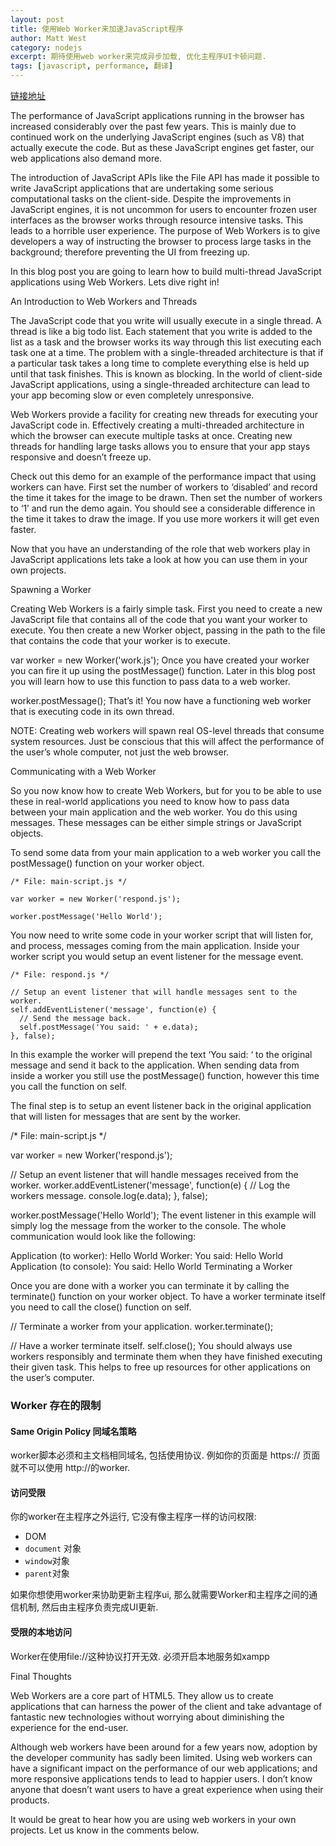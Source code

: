 ```yaml
---
layout: post
title: 使用Web Worker来加速JavaScript程序
author: Matt West
category: nodejs
excerpt: 期待使用web worker来完成异步加载, 优化主程序UI卡顿问题.
tags: [javascript, performance, 翻译]
---
```


[链接地址](http://blog.teamtreehouse.com/using-web-workers-to-speed-up-your-javascript-applications)

The performance of JavaScript applications running in the browser has increased considerably over the past few years. This is mainly due to continued work on the underlying JavaScript engines (such as V8) that actually execute the code. But as these JavaScript engines get faster, our web applications also demand more.

The introduction of JavaScript APIs like the File API has made it possible to write JavaScript applications that are undertaking some serious computational tasks on the client-side. Despite the improvements in JavaScript engines, it is not uncommon for users to encounter frozen user interfaces as the browser works through resource intensive tasks. This leads to a horrible user experience. The purpose of Web Workers is to give developers a way of instructing the browser to process large tasks in the background; therefore preventing the UI from freezing up.

In this blog post you are going to learn how to build multi-thread JavaScript applications using Web Workers. Lets dive right in!

An Introduction to Web Workers and Threads

The JavaScript code that you write will usually execute in a single thread. A thread is like a big todo list. Each statement that you write is added to the list as a task and the browser works its way through this list executing each task one at a time. The problem with a single-threaded architecture is that if a particular task takes a long time to complete everything else is held up until that task finishes. This is known as blocking. In the world of client-side JavaScript applications, using a single-threaded architecture can lead to your app becoming slow or even completely unresponsive.

Web Workers provide a facility for creating new threads for executing your JavaScript code in. Effectively creating a multi-threaded architecture in which the browser can execute multiple tasks at once. Creating new threads for handling large tasks allows you to ensure that your app stays responsive and doesn’t freeze up.

Check out this demo for an example of the performance impact that using workers can have.  First set the number of workers to ‘disabled’ and record the time it takes for the image to be drawn. Then set the number of workers to ‘1’ and run the demo again. You should see a considerable difference in the time it takes to draw the image. If you use more workers it will get even faster.

Now that you have an understanding of the role that web workers play in JavaScript applications lets take a look at how you can use them in your own projects.

Spawning a Worker

Creating Web Workers is a fairly simple task. First you need to create a new JavaScript file that contains all of the code that you want your worker to execute. You then create a new Worker object, passing in the path to the file that contains the code that your worker is to execute.

var worker = new Worker('work.js');
Once you have created your worker you can fire it up using the postMessage() function. Later in this blog post you will learn how to use this function to pass data to a web worker.

worker.postMessage();
That’s it! You now have a functioning web worker that is executing code in its own thread.

NOTE: Creating web workers will spawn real OS-level threads that consume system resources. Just be conscious that this will affect the performance of the user’s whole computer, not just the web browser.

Communicating with a Web Worker

So you now know how to create Web Workers, but for you to be able to use these in real-world applications you need to know how to pass data between your main application and the web worker. You do this using messages. These messages can be either simple strings or JavaScript objects.

To send some data from your main application to a web worker you call the postMessage() function on your worker object.

```
/* File: main-script.js */

var worker = new Worker('respond.js');

worker.postMessage('Hello World');
```

You now need to write some code in your worker script that will listen for, and process, messages coming from the main application. Inside your worker script you would setup an event listener for the message event.

```
/* File: respond.js */

// Setup an event listener that will handle messages sent to the worker.
self.addEventListener('message', function(e) {
  // Send the message back.
  self.postMessage('You said: ' + e.data);
}, false);
```

In this example the worker will prepend the text ‘You said: ‘ to the original message and send it back to the application. When sending data from inside a worker you still use the postMessage() function, however this time you call the function on self.

The final step is to setup an event listener back in the original application that will listen for messages that are sent by the worker.

/* File: main-script.js */

var worker = new Worker('respond.js');

// Setup an event listener that will handle messages received from the worker.
worker.addEventListener('message', function(e) {
  // Log the workers message.
  console.log(e.data);
}, false);

worker.postMessage('Hello World');
The event listener in this example will simply log the message from the worker to the console. The whole communication would look like the following:

Application (to worker): Hello World
Worker: You said: Hello World
Application (to console): You said: Hello World
Terminating a Worker

Once you are done with a worker you can terminate it by calling the terminate() function on your worker object. To have a worker terminate itself you need to call the close() function on self.

// Terminate a worker from your application.
worker.terminate();

// Have a worker terminate itself.
self.close();
You should always use workers responsibly and terminate them when they have finished executing their given task. This helps to free up resources for other applications on the user’s computer.

### Worker 存在的限制

#### Same Origin Policy 同域名策略

worker脚本必须和主文档相同域名, 包括使用协议. 例如你的页面是 https:// 页面就不可以使用 http://的worker.

#### 访问受限

你的worker在主程序之外运行, 它没有像主程序一样的访问权限:

- DOM
- `document` 对象
-  `window`对象
- `parent`对象

如果你想使用worker来协助更新主程序ui, 那么就需要Worker和主程序之间的通信机制, 然后由主程序负责完成UI更新.

#### 受限的本地访问

Worker在使用file://这种协议打开无效. 必须开启本地服务如xampp

Final Thoughts

Web Workers are a core part of HTML5. They allow us to create applications that can harness the power of the client and take advantage of fantastic new technologies without worrying about diminishing the experience for the end-user.

Although web workers have been around for a few years now, adoption by the developer community has sadly been limited. Using web workers can have a significant impact on the performance of our web applications; and more responsive applications tends to lead to happier users. I don’t know anyone that doesn’t want users to have a great experience when using their products.

It would be great to hear how you are using web workers in your own projects. Let us know in the comments below.